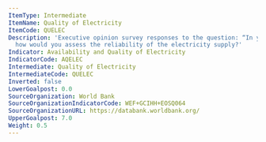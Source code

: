 ```yaml
---
ItemType: Intermediate
ItemName: Quality of Electricity
ItemCode: QUELEC
Description: 'Executive opinion survey responses to the question: “In your country,
  how would you assess the reliability of the electricity supply?'
Indicator: Availability and Quality of Electricity
IndicatorCode: AQELEC
Intermediate: Quality of Electricity
IntermediateCode: QUELEC
Inverted: false
LowerGoalpost: 0.0
SourceOrganization: World Bank
SourceOrganizationIndicatorCode: WEF+GCIHH+EOSQ064
SourceOrganizationURL: https://databank.worldbank.org/
UpperGoalpost: 7.0
Weight: 0.5
---
```


